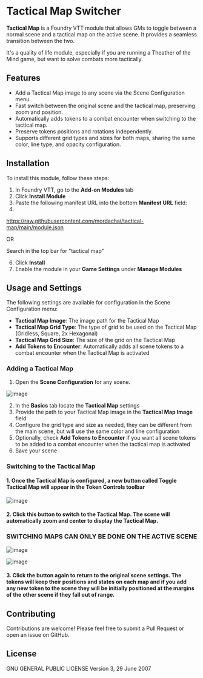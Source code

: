 # Tactical Map Switcher

**Tactical Map** is a Foundry VTT module that allows GMs to toggle between a normal scene and a tactical map on the active scene. It provides a seamless transition between the two.

It's a quality of life module, especially if you are running a Theather of the Mind game, but want to solve combats more tactically.

## Features

- Add a Tactical Map image to any scene via the Scene Configuration menu.
- Fast switch between the original scene and the tactical map, preserving zoom and position.
- Automatically adds tokens to a combat encounter when switching to the tactical map.
- Preserve tokens positions and rotations independently.
- Supports different grid types and sizes for both maps, sharing the same color, line type, and opacity configuration.

## Installation

To install this module, follow these steps:

1. In Foundry VTT, go to the **Add-on Modules** tab
2. Click **Install Module**
3. Paste the following manifest URL into the bottom **Manifest URL** field:
4. 
https://raw.githubusercontent.com/mordachai/tactical-map/main/module.json

OR

Search in the top bar for "tactical map"

6. Click **Install**
7. Enable the module in your **Game Settings** under **Manage Modules**

## Usage and Settings

The following settings are available for configuration in the Scene Configuration menu:

- **Tactical Map Image**: The image path for the Tactical Map
- **Tactical Map Grid Type**: The type of grid to be used on the Tactical Map (Gridless, Square, 2x Hexagonal)
- **Tactical Map Grid Size**: The size of the grid on the Tactical Map
- **Add Tokens to Encounter**: Automatically adds all scene tokens to a combat encounter when the Tactical Map is activated

### Adding a Tactical Map

1. Open the **Scene Configuration** for any scene.

![image](https://github.com/user-attachments/assets/eedfeac4-d359-4a43-bcbd-8af3cbe85395)

2. In the **Basics** tab locate the **Tactical Map** settings
3. Provide the path to your Tactical Map image in the **Tactical Map Image** field
4. Configure the grid type and size as needed, they can be different from the main scene, but will use the same color and line configuration
5. Optionally, check **Add Tokens to Encounter** if you want all scene tokens to be added to a combat encounter when the tactical map is activated
6. Save your scene

### Switching to the Tactical Map

#### 1. Once the Tactical Map is configured, a new button called **Toggle Tactical Map** will appear in the Token Controls toolbar

![image](https://github.com/user-attachments/assets/67ddc0b4-1104-481d-adad-33c0c73d008a)

#### 2. Click this button to switch to the Tactical Map. The scene will automatically zoom and center to display the Tactical Map.

### SWITCHING MAPS CAN ONLY BE DONE ON THE **ACTIVE SCENE**

![image](https://github.com/user-attachments/assets/b2589eec-8645-4213-b0cc-bb3c968ccada)

![image](https://github.com/user-attachments/assets/f584fe67-79c7-463c-9e9a-69ac65b03c16)
   
#### 3. Click the button again to return to the original scene settings. The tokens will keep their positions and states on each map and if you add any new token to the scene they will be initially positioned at the margins of the other scene if they fall out of range. 

## Contributing

Contributions are welcome! Please feel free to submit a Pull Request or open an issue on GitHub.

## License
GNU GENERAL PUBLIC LICENSE Version 3, 29 June 2007



